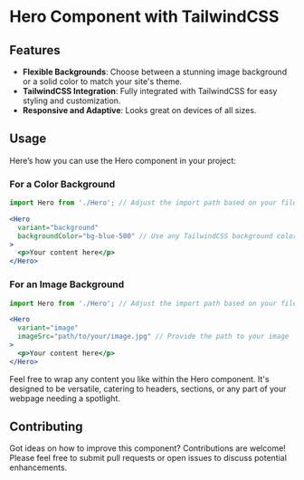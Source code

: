 # Hero Component with TailwindCSS


## Features

- **Flexible Backgrounds**: Choose between a stunning image background or a solid color to match your site's theme.
- **TailwindCSS Integration**: Fully integrated with TailwindCSS for easy styling and customization.
- **Responsive and Adaptive**: Looks great on devices of all sizes.


## Usage

Here’s how you can use the Hero component in your project:

### For a Color Background

```jsx
import Hero from './Hero'; // Adjust the import path based on your file structure

<Hero
  variant="background"
  backgroundColor="bg-blue-500" // Use any TailwindCSS background color class
>
  <p>Your content here</p>
</Hero>
```

### For an Image Background

```jsx
import Hero from './Hero'; // Adjust the import path based on your file structure

<Hero
  variant="image"
  imageSrc="path/to/your/image.jpg" // Provide the path to your image
>
  <p>Your content here</p>
</Hero>
```

Feel free to wrap any content you like within the Hero component. It's designed to be versatile, catering to headers, sections, or any part of your webpage needing a spotlight.

## Contributing

Got ideas on how to improve this component? Contributions are welcome! Please feel free to submit pull requests or open issues to discuss potential enhancements.

